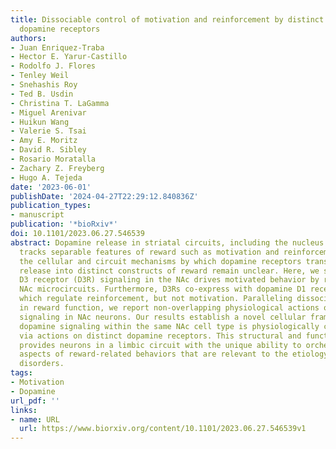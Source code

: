 ```yaml
---
title: Dissociable control of motivation and reinforcement by distinct ventral striatal
  dopamine receptors
authors:
- Juan Enriquez-Traba
- Hector E. Yarur-Castillo
- Rodolfo J. Flores
- Tenley Weil
- Snehashis Roy
- Ted B. Usdin
- Christina T. LaGamma
- Miguel Arenivar
- Huikun Wang
- Valerie S. Tsai
- Amy E. Moritz
- David R. Sibley
- Rosario Moratalla
- Zachary Z. Freyberg
- Hugo A. Tejeda
date: '2023-06-01'
publishDate: '2024-04-27T22:29:12.840836Z'
publication_types:
- manuscript
publication: '*bioRxiv*'
doi: 10.1101/2023.06.27.546539
abstract: Dopamine release in striatal circuits, including the nucleus accumbens (NAc),
  tracks separable features of reward such as motivation and reinforcement. However,
  the cellular and circuit mechanisms by which dopamine receptors transform dopamine
  release into distinct constructs of reward remain unclear. Here, we show that dopamine
  D3 receptor (D3R) signaling in the NAc drives motivated behavior by regulating local
  NAc microcircuits. Furthermore, D3Rs co-express with dopamine D1 receptors (D1Rs),
  which regulate reinforcement, but not motivation. Paralleling dissociable roles
  in reward function, we report non-overlapping physiological actions of D3R and D1R
  signaling in NAc neurons. Our results establish a novel cellular framework wherein
  dopamine signaling within the same NAc cell type is physiologically compartmentalized
  via actions on distinct dopamine receptors. This structural and functional organization
  provides neurons in a limbic circuit with the unique ability to orchestrate dissociable
  aspects of reward-related behaviors that are relevant to the etiology of neuropsychiatric
  disorders.
tags:
- Motivation
- Dopamine
url_pdf: ''
links:
- name: URL
  url: https://www.biorxiv.org/content/10.1101/2023.06.27.546539v1
---
```

